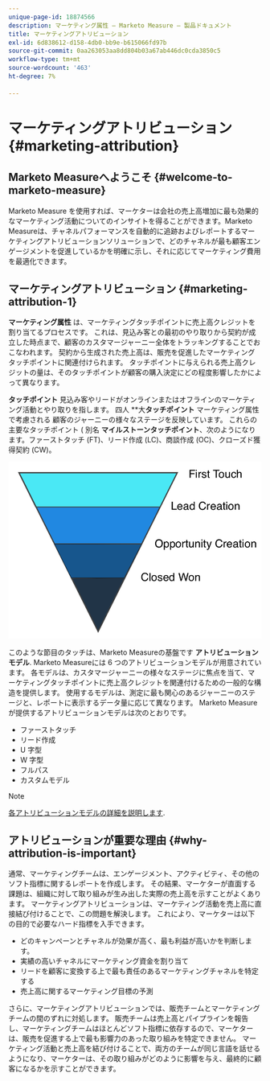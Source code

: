 ```yaml
---
unique-page-id: 18874566
description: マーケティング属性 — Marketo Measure — 製品ドキュメント
title: マーケティングアトリビューション
exl-id: 6d838612-d158-4db0-bb9e-b615066fd97b
source-git-commit: 0aa263053aa8dd804b03a67ab446dc0cda3850c5
workflow-type: tm+mt
source-wordcount: '463'
ht-degree: 7%

---
```


# マーケティングアトリビューション {#marketing-attribution}

## Marketo Measureへようこそ {#welcome-to-marketo-measure}

Marketo Measure を使用すれば、マーケターは会社の売上高増加に最も効果的なマーケティング活動についてのインサイトを得ることができます。Marketo Measureは、チャネルパフォーマンスを自動的に追跡およびレポートするマーケティングアトリビューションソリューションで、どのチャネルが最も顧客エンゲージメントを促進しているかを明確に示し、それに応じてマーケティング費用を最適化できます。

## マーケティングアトリビューション {#marketing-attribution-1}

**マーケティング属性** は、マーケティングタッチポイントに売上高クレジットを割り当てるプロセスです。 これは、見込み客との最初のやり取りから契約が成立した時点まで、顧客のカスタマージャーニー全体をトラッキングすることでおこなわれます。 契約から生成された売上高は、販売を促進したマーケティングタッチポイントに関連付けられます。 タッチポイントに与えられる売上高クレジットの量は、そのタッチポイントが顧客の購入決定にどの程度影響したかによって異なります。

**タッチポイント** 見込み客やリードがオンラインまたはオフラインのマーケティング活動とやり取りを指します。 四人 **大&#x200B;**タッチポイント** マーケティング属性で考慮される 顧客のジャーニーの様々なステージを反映しています。 これらの主要なタッチポイント ( 別名 **マイルストーンタッチポイント**、次のようになります。ファーストタッチ (FT)、リード作成 (LC)、商談作成 (OC)、クローズド獲得契約 (CW)。

![](assets/1.png)

このような節目のタッチは、Marketo Measureの基盤です **アトリビューションモデル**. Marketo Measureには 6 つのアトリビューションモデルが用意されています。 各モデルは、カスタマージャーニーの様々なステージに焦点を当て、マーケティングタッチポイントに売上高クレジットを関連付けるための一般的な構造を提供します。 使用するモデルは、測定に最も関心のあるジャーニーのステージと、レポートに表示するデータ量に応じて異なります。 Marketo Measureが提供するアトリビューションモデルは次のとおりです。

* ファーストタッチ
* リード作成
* U 字型
* W 字型
* フルパス
* カスタムモデル

>[!NOTE]
>
>[各アトリビューションモデルの詳細を説明します](/help/introduction-to-marketo-measure/overview-resources/marketo-measure-attribution-models.md).

## アトリビューションが重要な理由 {#why-attribution-is-important}

通常、マーケティングチームは、エンゲージメント、アクティビティ、その他のソフト指標に関するレポートを作成します。 その結果、マーケターが直面する課題は、組織に対して取り組みが生み出した実際の売上高を示すことがよくあります。 マーケティングアトリビューションは、マーケティング活動を売上高に直接結び付けることで、この問題を解決します。 これにより、マーケターは以下の目的で必要なハード指標を入手できます。

* どのキャンペーンとチャネルが効果が高く、最も利益が高いかを判断します。
* 実績の高いチャネルにマーケティング資金を割り当て
* リードを顧客に変換する上で最も責任のあるマーケティングチャネルを特定する
* 売上高に関するマーケティング目標の予測

さらに、マーケティングアトリビューションでは、販売チームとマーケティングチームの間のずれに対処します。 販売チームは売上高とパイプラインを報告し、マーケティングチームはほとんどソフト指標に依存するので、マーケターは、販売を促進する上で最も影響力のあった取り組みを特定できません。 マーケティング活動と売上高を結び付けることで、両方のチームが同じ言語を話せるようになり、マーケターは、その取り組みがどのように影響を与え、最終的に顧客になるかを示すことができます。
